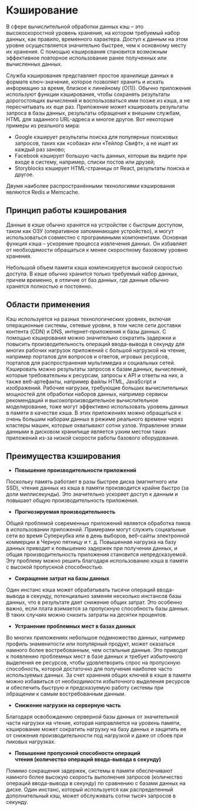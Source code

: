 
# Кэширование

В сфере вычислительной обработки данных кэш – это высокоскоростной уровень хранения, на котором требуемый набор данных, как правило, временного характера. Доступ к данным на этом уровне осуществляется значительно быстрее, чем к основному месту их хранения. С помощью кэширования становится возможным эффективное повторное использование ранее полученных или вычисленных данных.

Служба кэширования представляет простое хранилище данных в формате ключ-значение, которое позволяет хранить и искать информацию за время, близкое к линейному (O(1)). Обычно приложения используют функции кэширования, чтобы сохранять результаты дорогостоящих вычислений и воспользоваться ими позже из кэша, а не пересчитывать их еще раз. Приложение может кэшировать результаты запроса в базы данных, результаты обращения к внешним службам, HTML для заданного URL-адреса и многое другое. Вот некоторые примеры из реального мира:

- Google кэширует результаты поиска для популярных поисковых запросов, таких как «собака» или «Тейлор Свифт», а не ищет их каждый раз заново;
- Facebook кэширует большую часть данных, которые вы видите при входе в систему, например, списки постов или друзей;
- Storyblocks кэширует HTML-страницы от React, результаты поиска и другое.

Двумя наиболее распространёнными технологиями кэширования являются Redis и Memcache.

## Принцип работы кэширования

Данные в кэше обычно хранятся на устройстве с быстрым доступом, таком как ОЗУ (оперативное запоминающее устройство), и могут использоваться совместно с программными компонентами. Основная функция кэша – ускорение процесса извлечения данных. Он избавляет от необходимости обращаться к менее скоростному базовому уровню хранения.

Небольшой объем памяти кэша компенсируется высокой скоростью доступа. В кэше обычно хранится только требуемый набор данных, причем временно, в отличие от баз данных, где данные обычно хранятся полностью и постоянно.

## Области применения

Кэш используется на разных технологических уровнях, включая операционные системы, сетевые уровни, в том числе сети доставки контента (CDN) и DNS, интернет-приложения и базы данных. С помощью кэширования можно значительно сократить задержки и повысить производительность операций ввода-вывода в секунду для многих рабочих нагрузок приложений с большой нагрузкой на чтение, например порталов для вопросов и ответов, игровых ресурсов, порталов для распространения мультимедиа и социальных сетей. Кэшировать можно результаты запросов к базам данных, вычислений, которые требовательны к ресурсам, запросы к API и ответы на них, а также веб-артефакты, например файлы HTML, JavaScript и изображений. Рабочие нагрузки, требующие больших вычислительных мощностей для обработки наборов данных, например сервисы рекомендаций и высокопроизводительное вычислительное моделирование, тоже могут эффективно использовать уровень данных в памяти в качестве кэша. В этих приложениях можно обращаться к очень большим наборам данных в режиме реального времени через кластеры машин, которые охватывают сотни узлов. Управление этими данными в дисковом хранилище является узким местом таких приложений из-за низкой скорости работы базового оборудования.

## Преимущества кэширования

- **Повышение производительности приложений**

Поскольку память работает в разы быстрее диска (магнитного или SSD), чтение данных из кэша в памяти производится крайне быстро (за доли миллисекунды). Это значительно ускоряет доступ к данным и повышает общую производительность приложения.

- **Прогнозируемая производительность**

Общей проблемой современных приложений является обработка пиков в использовании приложений. Примерами могут служить социальные сети во время Суперкубка или в день выборов, веб-сайты электронной коммерции в Черную пятницу и т. д. Повышенная нагрузка на базу данных приводит к повышению задержек при получении данных, и общая производительность приложения становится непредсказуемой. Эту проблему можно решить благодаря использованию кэша в памяти с высокой пропускной способностью.

- **Сокращение затрат на базы данных**

Один инстанс кэша может обрабатывать тысячи операций ввода-вывода в секунду, потенциально заменяя несколько инстансов базы данных, что в результате дает снижение общих затрат. Это особенно важно, если плата взимается за пропускную способность базы данных. В таких случаях можно снизить затраты на десятки процентов.

- **Устранение проблемных мест в базах данных**

Во многих приложениях небольшое подмножество данных, например профиль знаменитости или популярный продукт, может оказаться намного более востребованным, чем остальные данные. Это приводит к появлению проблемных мест в базе данных и требует избыточного выделения ее ресурсов, чтобы удовлетворить спрос на пропускную способность, которой достаточно для получения наиболее часто используемых данных. За счет хранения общих ключей в кэше в памяти можно избавиться от необходимости избыточного выделения ресурсов и обеспечить быструю и предсказуемую работу системы при обращении к самым востребованным данным.

- **Снижение нагрузки на серверную часть**

Благодаря освобождению серверной базы данных от значительной части нагрузки на чтение, которая направляется на уровень памяти, кэширование может сократить нагрузку на базу данных и защитить ее от снижения производительности под нагрузкой и даже от сбоев при пиковых нагрузках.

- **Повышение пропускной способности операций чтения (количество операций ввода-вывода в секунду)**

Помимо сокращения задержек, системы в памяти обеспечивают намного более высокую скорость выполнения запросов (количество операций ввода-вывода в секунду) по сравнению с базами данных на диске. Один инстанс, который используется как распределенный дополнительный кэш, может обслуживать сотни тысяч запросов в секунду.
